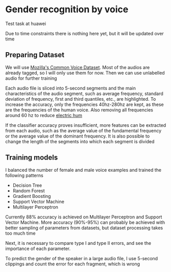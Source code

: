 # Gender recognition by voice
Test task at huawei 

Due to time constraints there is nothing here yet, but it will be updated over time 

## Preparing Dataset

We will use [Mozilla's Common Voice Dataset](https://www.kaggle.com/mozillaorg/common-voice). Most of the audios are already tagged, so I will only use them for now. Then we can use unlabelled audio for further training

Each audio file is sliced into 5-second segments and the main characteristics of the audio segment, such as average frequency, standard deviation of frequency, first and third quantiles, etc., are highlighted. To increase the accuracy, only the frequencies 40hz-280hz are kept, as these are the frequencies of the human voice. Also removing all frequencies around 60 hz to reduce [electric hum](https://en.wikipedia.org/wiki/Mains_hum)

If the classifier accuracy proves insufficient, more features can be extracted from each audio, such as the average value of the fundamental frequency or the average value of the dominant frequency. It is also possible to change the length of the segments into which each segment is divided

## Training models

I balanced the number of female and male voice examples and trained the following patterns

* Decision Tree
* Random Forest
* Gradient Boosting
* Support Vector Machine
* Multilayer Perceptron

Currently 88% accuracy is achieved on Multilayer Perceptron and Support Vector Machine. More accuracy (90%-95%) can probably be achieved with better sampling of parameters from datasets, but dataset processing takes too much time

Next, it is necessary to compare type I and type II errors, and see the importance of each parameter. 

To predict the gender of the speaker in a large audio file, I use 5-second clippings and count the error for each fragment, which is wrong 

